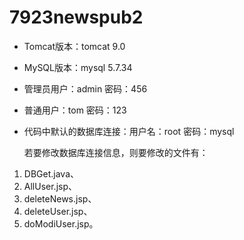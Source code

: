 # 7923newspub2
 - Tomcat版本：tomcat 9.0

 - MySQL版本：mysql 5.7.34

   

- 管理员用户：admin    密码：456

- 普通用户：tom  密码：123

  

- 代码中默认的数据库连接：用户名：root  密码：mysql

  

  若要修改数据库连接信息，则要修改的文件有：

1. DBGet.java、
2. AllUser.jsp、
3. deleteNews.jsp、
4. deleteUser.jsp、
5. doModiUser.jsp。
